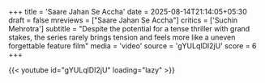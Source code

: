 +++
title = 'Saare Jahan Se Accha'
date = 2025-08-14T21:14:05+05:30
draft = false
mreviews = ["Saare Jahan Se Accha"]
critics = ['Suchin Mehrotra']
subtitle = "Despite the potential for a tense thriller with grand stakes, the series rarely brings tension and feels more like a uneven forgettable feature film"
media = 'video'
source = 'gYULqlDI2jU'
score = 6
+++

{{< youtube id="gYULqlDI2jU" loading="lazy" >}}
